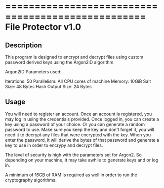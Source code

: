 ==================================================
                  File Protector v1.0
==================================================

Description
-----------
This program is designed to encrypt and decrypt files using custom password derived keys using the Argon2ID algorithm.

Argon2ID Parameters used:

Iterations: 50
Parallelism: All CPU cores of machine
Memory: 10GiB
Salt Size: 48 Bytes
Hash Output Size: 24 Bytes

Usage
-----
You will need to register an account. Once an account is registered, you may log in using the credentials provided. Once logged in, you can
create a key using a password of your choice. Or you can generate a random password to use. Make sure you keep the key and don't forget it, you will need it to
decrypt any files that were encrypted with the key. When you enter the password, it will derive the bytes of that password and generate a key to use in order to
encrypy and decrypt files.

The level of security is high with the parameters set for Argon2. So depending on your machine, it may take awhile to generate keys and or log in.

A minimum of 16GB of RAM is required as well in order to run the cryptography algorithms.
